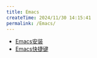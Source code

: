 ```yaml
---
title: Emacs
createTime: 2024/11/30 14:15:41
permalink: /Emacs/
---
```


- [Emacs安装](./Emacs安装/index.md)
- [Emacs快捷键](./Emacs快捷键/index.md)
